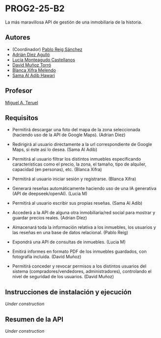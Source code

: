 # PROG2-25-B2
La más maravillosa API de gestión de una inmobiliaria de la historia.

## Autores
* (Coordinador) [Pablo Reig Sánchez](https://github.com/PobladoRestringido)
* [Adrián Díez Agulló](https://github.com/Adrian-Diez-Agullo)
* [Lucía Monteagudo Castellanos](https://github.com/Luciamcs)
* [David Muñoz Torró](https://github.com/oppangangnamsta)
* [Blanca Xifra Melendo](https://github.com/blancaxifra)
* [Sama Al Adib Hawari](https://github.com/Sama14b)

## Profesor
[Miguel A. Teruel](https://github.com/materuel-ua)

## Requisitos
[//]: # (Indicad aquí los requisitos de vuestra aplicación, así como el alumno responsable de cada uno de ellos)

* Permitirá descargar una foto del mapa de la zona seleccionada (haciendo uso de la API de Google Maps). (Adrian Díez) 

* Redirigirá al usuario directamente a la url correspondiente de Google Maps, si éste así lo desea. (Sama Al Adib) 

* Permitirá al usuario filtrar los distintos inmuebles especificando características como el precio, la zona, el tamaño, tipo de alquiler, capacidad (en personas), etc. (Blanca Xifra) 

* Permitirá al usuario iniciar sesión y registrarse. (Blanca Xifra) 

* Generará reseñas automáticamente haciendo uso de una IA generativa (API de deepseek/openAI). (Lucia M) 

* Permitirá al usuario escribir sus propias reseñas. (Sama Al Adib) 

* Accederá a la API de alguna otra inmobiliaria/red social para mostrar y guardar precios reales. (Adrian Díez) 

* Almacenará toda la información relativa a los inmuebles, los usuarios y las reseñas en una base de datos relacional. (Pablo Reig) 

* Expondrá una API de consultas de inmuebles. (Lucia M)   

* Emitirá informes en formato PDF de los inmuebles guardados, con fotografía incluída. (David Muñoz) 

* Permitirá conceder y revocar permisos a los distintos usuarios del sistema (compradores/vendedores, administradores), controlando el nivel de seguridad de los usuarios. (David Muñoz)

## Instrucciones de instalación y ejecución
[//]: # (Indicad aquí qué habría que hacer para ejecutar vuestra aplicación)
*Under construction*

## Resumen de la API
[//]: # (Cuando tengáis la API, añadiréis aquí la descripción de las diferentes llamadas.)
[//]: # (Para la evaluación por pares, indicaréis aquí las diferentes opciones de vuestro menú textual, especificando para qué sirve cada una de ellas)
*Under construction*
